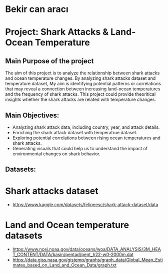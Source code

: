 # Bekir can aracı
# Project: Shark Attacks & Land-Ocean Temperature

## Main Purpose of the project

The aim of this project is to analyze the relationship between shark attacks and ocean temperature changes. By analyzing shark attacks dataset and temperature dataset, My aim is identifying potential patterns or correlations that may reveal a connection between increasing land-ocean temperatures and the frequency of shark attacks. This project could provide theoritical insights whether the shark attacks are related with temperature changes.

## Main Objectives:
- Analyzing shark attack data, including country, year, and attack details.
- Enriching the shark attack dataset with temperatrue dataset.
- Exploring potential correlations between rising ocean temperatures and shark attacks.
- Generating visuals that could help us to understand the impact of environmental changes on shark behavior.

## Datasets:
# Shark attacks dataset
- https://www.kaggle.com/datasets/felipeesc/shark-attack-dataset/data
# Land and Ocean temperature datasets
- https://www.ncei.noaa.gov/data/oceans/woa/DATA_ANALYSIS/3M_HEAT_CONTENT/DATA/basin/pentad/pent_h22-w0-2000m.dat
- https://data.giss.nasa.gov/gistemp/graphs/graph_data/Global_Mean_Estimates_based_on_Land_and_Ocean_Data/graph.txt


